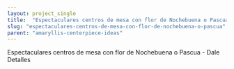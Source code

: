 ```yaml
---
layout: project_single
title:  "Espectaculares centros de mesa con flor de Nochebuena o Pascua"
slug: "espectaculares-centros-de-mesa-con-flor-de-nochebuena-o-pascua"
parent: "amaryllis-centerpiece-ideas"
---
```

Espectaculares centros de mesa con flor de Nochebuena o Pascua - Dale Detalles